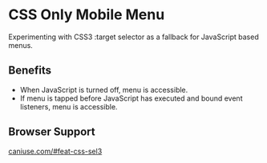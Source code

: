 # CSS Only Mobile Menu

Experimenting with CSS3 :target selector as a fallback for JavaScript based menus.

## Benefits
- When JavaScript is turned off, menu is accessible.
- If menu is tapped before JavaScript has executed and bound event listeners, menu is accessible.

## Browser Support
[caniuse.com/#feat-css-sel3](http://caniuse.com/#feat=css-sel3)